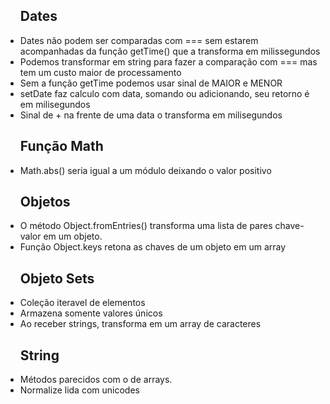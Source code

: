 <ul><h2>Dates</h2>
    <li>Dates não podem ser comparadas com === sem estarem acompanhadas da função getTime() que a transforma em milissegundos</li>
    <li>Podemos transformar em string para fazer a comparação com === mas tem um custo maior de processamento</li>
    <li>Sem a função getTime podemos usar sinal de MAIOR e MENOR</li>
    <li>setDate faz calculo com data, somando ou adicionando, seu retorno é em milisegundos</li>
    <li>Sinal de + na frente de uma data o transforma em milisegundos</li>
</ul>

<ul><h2>Função Math</h2>
    <li>Math.abs() seria igual a um módulo deixando o valor positivo</li>
</ul>

<ul><h2>Objetos</h2>
    <li>O método Object.fromEntries() transforma uma lista de pares chave-valor em um objeto.</li>
    <li>Função Object.keys retona as chaves de um objeto em um array</li>
</ul>

<ul><h2>Objeto Sets</h2>
    <li>Coleção iteravel de elementos</li>
    <li>Armazena somente valores únicos</li>
    <li>Ao receber strings, transforma em um array de caracteres</li>
</ul>

<ul><h2>String</h2>
    <li>Métodos parecidos com o de arrays.</li>
    <li>Normalize lida com unicodes</li>
</ul>